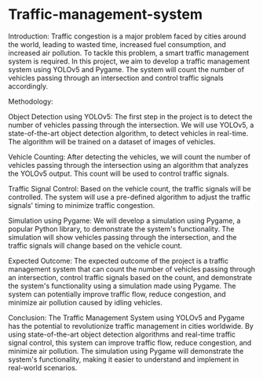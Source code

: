 # Traffic-management-system
Introduction: Traffic congestion is a major problem faced by cities around the world, leading to wasted time, increased fuel consumption, and increased air pollution. To tackle this problem, a smart traffic management system is required. In this project, we aim to develop a traffic management system using YOLOv5 and Pygame. The system will count the number of vehicles passing through an intersection and control traffic signals accordingly.

Methodology:

Object Detection using YOLOv5: The first step in the project is to detect the number of vehicles passing through the intersection. We will use YOLOv5, a state-of-the-art object detection algorithm, to detect vehicles in real-time. The algorithm will be trained on a dataset of images of vehicles.

Vehicle Counting: After detecting the vehicles, we will count the number of vehicles passing through the intersection using an algorithm that analyzes the YOLOv5 output. This count will be used to control traffic signals.

Traffic Signal Control: Based on the vehicle count, the traffic signals will be controlled. The system will use a pre-defined algorithm to adjust the traffic signals' timing to minimize traffic congestion.

Simulation using Pygame: We will develop a simulation using Pygame, a popular Python library, to demonstrate the system's functionality. The simulation will show vehicles passing through the intersection, and the traffic signals will change based on the vehicle count.

Expected Outcome: The expected outcome of the project is a traffic management system that can count the number of vehicles passing through an intersection, control traffic signals based on the count, and demonstrate the system's functionality using a simulation made using Pygame. The system can potentially improve traffic flow, reduce congestion, and minimize air pollution caused by idling vehicles.

Conclusion: The Traffic Management System using YOLOv5 and Pygame has the potential to revolutionize traffic management in cities worldwide. By using state-of-the-art object detection algorithms and real-time traffic signal control, this system can improve traffic flow, reduce congestion, and minimize air pollution. The simulation using Pygame will demonstrate the system's functionality, making it easier to understand and implement in real-world scenarios.
